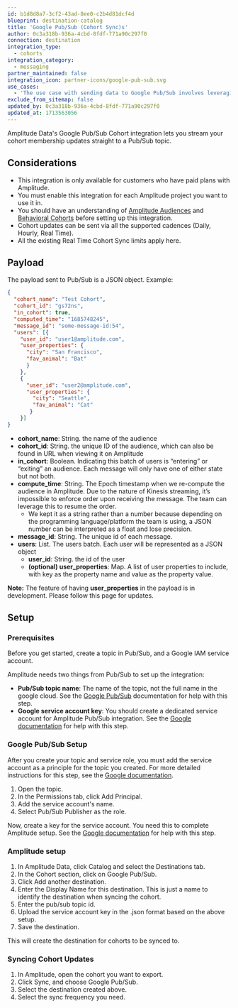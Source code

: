 ```yaml
---
id: b1d8d8a7-3cf2-43ad-8ee0-c2b4d81dcf4d
blueprint: destination-catalog
title: 'Google Pub/Sub (Cohort Sync)s'
author: 0c3a318b-936a-4cbd-8fdf-771a90c297f0
connection: destination
integration_type:
  - cohorts
integration_category:
  - messaging
partner_maintained: false
integration_icon: partner-icons/google-pub-sub.svg
use_cases:
  - 'The use case with sending data to Google Pub/Sub involves leveraging Google Cloud Pub/Sub as a reliable and scalable foundation for stream analytics and event-driven computing systems. With this integration, Amplitude users can instantly send customer data to Google Pub/Sub, allowing them to stream their Amplitude event data directly to Pub/Sub. This enables real-time exchange of messages between Google Cloud applications, making it an ideal solution for those seeking a distributed publish-subscribe system to streamline large-scale event-driven computing systems.'
exclude_from_sitemap: false
updated_by: 0c3a318b-936a-4cbd-8fdf-771a90c297f0
updated_at: 1713563056
---
```

Amplitude Data's Google Pub/Sub Cohort integration lets you stream your cohort membership updates straight to a Pub/Sub topic.

## Considerations

- This integration is only available for customers who have paid plans with Amplitude.
- You must enable this integration for each Amplitude project you want to use it in.
- You should have an understanding of [Amplitude Audiences](https://help.amplitude.com/hc/en-us/articles/360028552471-Amplitude-Engage) and [Behavioral Cohorts](https://help.amplitude.com/hc/en-us/articles/231881448) before setting up this integration.
- Cohort updates can be sent via all the supported cadences (Daily, Hourly, Real Time).
- All the existing Real Time Cohort Sync limits apply here.

## Payload

The payload sent to Pub/Sub is a JSON object. Example:

```json
{
  "cohort_name": "Test Cohort",
  "cohort_id": "gs72ns",
  "in_cohort": true,
  "computed_time": "1685748245",
  "message_id": "some-message-id:54",
  "users": [{
    "user_id": "user1@amplitude.com",
    "user_properties": {
      "city": "San Francisco",
      "fav_animal": "Bat"
      }
    },
    {
      "user_id": "user2@amplitude.com",
      "user_properties": {
        "city": "Seattle",
        "fav_animal": "Cat"
       }
    }]
}
```

- **cohort_name**: String. the name of the audience
- **cohort_id**: String. the unique ID of the audience, which can also be found in URL when viewing it on Amplitude
- **in_cohort**: Boolean. Indicating this batch of users is “entering” or “exiting” an audience. Each message will only have one of either state but not both.
- **compute_time**: String. The Epoch timestamp when we re-compute the audience in Amplitude. Due to the nature of Kinesis streaming, it’s impossible to enforce order upon receiving the message. The team can leverage this to resume the order.
  - We kept it as a string rather than a number because depending on the programming language/platform the team is using, a JSON number can be interpreted as a float and lose precision.
- **message_id**: String. The unique id of each message.
- **users**: List. The users batch. Each user will be represented as a JSON object
  - **user_id**: String. the id of the user
  - **(optional) user_properties**: Map. A list of user properties to include, with key as the property name and value as the property value.

**Note:** The feature of having **user_properties** in the payload is in development. Please follow this page for updates. 

## Setup

### Prerequisites

Before you get started, create a topic in Pub/Sub, and a Google IAM service account.

Amplitude needs two things from Pub/Sub to set up the integration:

- **Pub/Sub topic name**: The name of the topic, not the full name in the google cloud. See the [Google Pub/Sub](https://cloud.google.com/pubsub/docs/admin) documentation for help with this step.
- **Google service account key**: You should create a dedicated service account for Amplitude Pub/Sub integration. See the [Google documentation](https://cloud.google.com/iam/docs/service-accounts) for help with this step.

### Google Pub/Sub Setup

After you create your topic and service role, you must add the service account as a principle for the topic you created. For more detailed instructions for this step, see the [Google documentation](https://cloud.google.com/pubsub/docs/access-control?hl=en#console).

1. Open the topic.
2. In the Permissions tab, click Add Principal.
3. Add the service account's name.
4. Select Pub/Sub Publisher as the role.

Now, create a key for the service account. You need this to complete Amplitude setup. See the [Google documentation](https://cloud.google.com/iam/docs/creating-managing-service-account-keys) for help with this step.

### Amplitude setup

1. In Amplitude Data, click Catalog and select the Destinations tab.
2. In the Cohort section, click on Google Pub/Sub.
3. Click Add another destination.
4. Enter the Display Name for this destination. This is just a name to identify the destination when syncing the cohort.
5. Enter the pub/sub topic id.
6. Upload the service account key in the .json format based on the above setup.
7. Save the destination.

This will create the destination for cohorts to be synced to.

### Syncing Cohort Updates

1. In Amplitude, open the cohort you want to export.
2. Click Sync, and choose Google Pub/Sub.
3. Select the destination created above.
4. Select the sync frequency you need.
